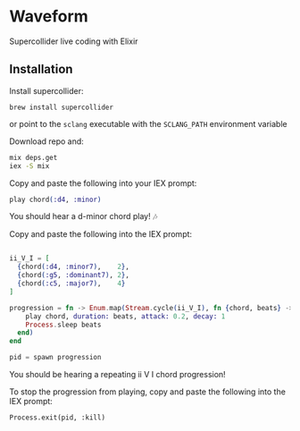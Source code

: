 # Waveform

Supercollider live coding with Elixir

## Installation

Install supercollider:

`brew install supercollider`

or point to the `sclang` executable with the `SCLANG_PATH` environment variable

Download repo and: 

``` sh
mix deps.get
iex -S mix
```

Copy and paste the following into your IEX prompt:

```elixir
play chord(:d4, :minor)
```

You should hear a d-minor chord play! 🎶 

Copy and paste the following into the IEX prompt:

```elixir

ii_V_I = [
  {chord(:d4, :minor7),    2},
  {chord(:g5, :dominant7), 2},
  {chord(:c5, :major7),    4}
]

progression = fn -> Enum.map(Stream.cycle(ii_V_I), fn {chord, beats} ->
    play chord, duration: beats, attack: 0.2, decay: 1
    Process.sleep beats
  end)
end

pid = spawn progression

```

You should be hearing a repeating ii V I chord progression!

To stop the progression from playing, copy and paste the following into the IEX prompt:

```
Process.exit(pid, :kill)
```
